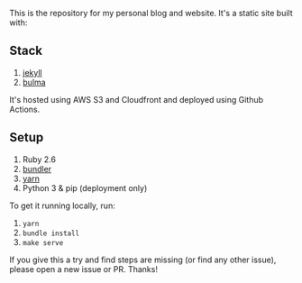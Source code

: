 This is the repository for my personal blog and website. It's a static site built with:

## Stack

1. [jekyll](https://jekyllrb.com)
1. [bulma](https://bulma.io)

It's hosted using AWS S3 and Cloudfront and deployed using Github Actions.

## Setup

1. Ruby 2.6
1. [bundler](https://bundler.io)
1. [yarn](https://yarnpkg.com)
1. Python 3 & pip (deployment only)

To get it running locally, run:

1. `yarn`
2. `bundle install`
3. `make serve`

If you give this a try and find steps are missing (or find any other issue), please open a new issue or PR. Thanks!